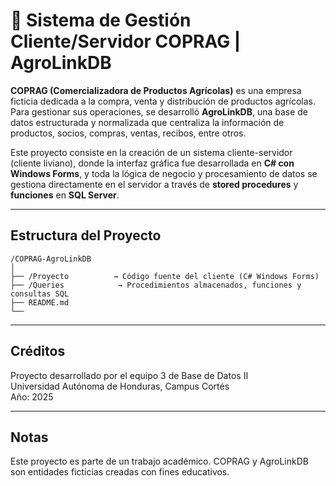 # 🌾 Sistema de Gestión Cliente/Servidor COPRAG | AgroLinkDB 

**COPRAG (Comercializadora de Productos Agrícolas)** es una empresa ficticia dedicada a la compra, venta y distribución de productos agrícolas. Para gestionar sus operaciones, se desarrolló **AgroLinkDB**, una base de datos estructurada y normalizada que centraliza la información de productos, socios, compras, ventas, recibos, entre otros.

Este proyecto consiste en la creación de un sistema cliente-servidor (cliente liviano), donde la interfaz gráfica fue desarrollada en **C# con Windows Forms**, y toda la lógica de negocio y procesamiento de datos se gestiona directamente en el servidor a través de **stored procedures** y **funciones** en **SQL Server**.

---

## Estructura del Proyecto

```
/COPRAG-AgroLinkDB
│
├── /Proyecto          → Código fuente del cliente (C# Windows Forms)
├── /Queries            → Procedimientos almacenados, funciones y consultas SQL
├── README.md
└── 
```

---

## Créditos

Proyecto desarrollado por el equipo 3 de Base de Datos II  
Universidad Autónoma de Honduras, Campus Cortés  
Año: 2025

---

## Notas
Este proyecto es parte de un trabajo académico. COPRAG y AgroLinkDB son entidades ficticias creadas con fines educativos.

